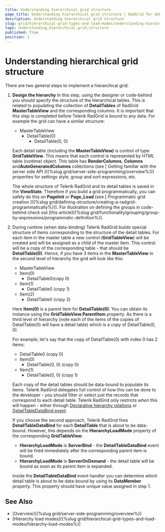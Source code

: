 ```yaml
---
title: Understanding hierarchical grid structure
page_title: Understanding hierarchical grid structure | RadGrid for ASP.NET AJAX Documentation
description: Understanding hierarchical grid structure
slug: grid/hierarchical-grid-types-and-load-modes/understanding-hierarchical-grid-structure
tags: understanding,hierarchical,grid,structure
published: True
position: 1
---
```


# Understanding hierarchical grid structure



There are two general steps to implement a hierarchical grid:

1. **Design the hierarchy** In this step, using the designer or code-behind you should specify the structure of the hierarchical tables. This is related to populating the collection of **DetailTables** of RadGrid **MasterTableView** and the corresponding columns. It is important that this step is completed before Telerik RadGrid is bound to any data. For example the grid can have a similar structure:
    - MasterTableView
        - DetailTable(0)
            - DetailTable(0, 0)
        
    Each detail table (including the **MasterTableView)** is control of type **GridTableView**. This means that each control is represented by HTML table (runtime) object. This table has **RenderColumns**, **Columns** and**AutoGeneratedColumns** collections (see [ Getting familiar with the server side API ]({%slug grid/server-side-programming/overview%})) properties for settings style, group and sort expressions, etc. 
    
    The whole structure of Telerik RadGrid and its detail tables is saved in the **ViewState**. Therefore if you build a grid programmatically, you can safely do this on **PageInit** or **Page_Load** (see [ Programmatic grid creation ]({%slug grid/defining-structure/creating-a-radgrid-programmatically%})). For illustration on defining the groups in code-behind check out [this article]({%slug grid/functionality/grouping/group-by-expressions/programmatic-definition%}).

1. During runtime (when data-binding) Telerik RadGrid builds special structure of items corresponding to the structure of the detail tables. For each item in the master table a new control (**GridTableView**) will be created and will be assigned as a child of the master item. This control will be a copy of the corresponding table - that should be **DetailTable(0)**. Hence, if you have 3 items in the **MasterTableView** in the second level of hierarchy the grid will look like this:
    - MasterTableView
    + Item(0)
        + DetailTable0(copy 0)
    + Item(1)
        + DetailTable0 (copy 1)
    + Item(2)
        + DetailTable0 (copy 2)

    Here **Item(0)** is a parent item for **DetailTable(0)**. You can obtain its instance using the **GridTableView.ParentItem** property. As there is a third level of hierarchy (note each of the items of the copies of DetailTable(0) will have a detail table) which is a copy of DetailTable(0, 0). 
    
    For example, let's say that the copy of DetailTable(0) with index 0 has 2 items:
    + DetailTable0 (copy 0)
    + Item(0)
        + DetailTable(0, 0) (copy 0)
    + Item(1)
        + DetailTable(0, 0) (copy 1)
    
    Each copy of the detail tables should be data-bound to populate its items. Telerik RadGrid delegates full control of how this can be done to the developer - you should filter or select just the records that correspond to each detail table. Telerik RadGrid only restricts *when* this will happen - either through [Declarative hierarchy relations](http://demos.telerik.com/aspnet-ajax/grid/examples/hierarchy/declarative-relations/defaultcs.aspx) or [DetailTableDataBind event](http://demos.telerik.com/aspnet-ajax/grid/examples/data-binding/programmatic-hierarchy/defaultcs.aspx). 
    
    If you choose the second approach, Telerik RadGrid fires **DetailTableDataBind** for each **DetailTable** that is about to be data-bound. However, this depends on the **HierarchyLoadMode** property of the corresponding **GridTableView**: 
    * **HierarchyLoadMode** is **ServerBind** - the **DetailTableDataBind** event will be fired immediately after the corresponding parent item is bound. 
    * **HierarchyLoadMode** is **ServerOnDemand** - the detail table will be bound as soon as its parent item is expanded. 
    
    Inside the **DetailTableDataBind** event handler you can determine which detail table is about to be data-bound by using its **DataMember** property. This property should have unique value assigned in step 1.



## See Also

 * [Overview]({%slug grid/server-side-programming/overview%})
 * [Hierarchy load modes]({%slug grid/hierarchical-grid-types-and-load-modes/hierarchy-load-modes%})
